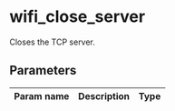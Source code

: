wifi_close_server
==========

Closes the TCP server.

Parameters
----------

| Param name | Description | Type     |
 ------------|-------------|----------
